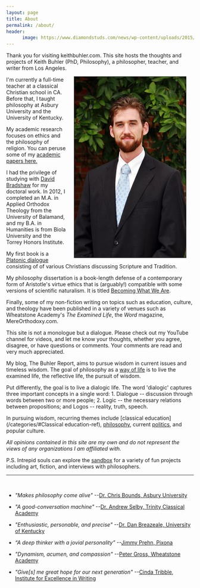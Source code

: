 ```yaml
---
layout: page
title: About 
permalink: /about/
header:
      image: https://www.diamondstuds.com/news/wp-content/uploads/2015/06/UDR_3.0_LosAngeles.jpg
--- 
```



Thank you for visiting keithbuhler.com. This site hosts the thoughts and projects of Keith Buhler (PhD, Philosophy), a philosopher, teacher, and writer from Los Angeles. 

<img src="/images/keithbuhler-golden.jpg" align="right" hspace="20" border="1px">

I'm currently a full-time teacher at a classical Christian school in CA. Before that, I taught philosophy at Asbury University and the University of Kentucky. 

My academic research focuses on ethics and the philosophy of religion. You can peruse some of my [academic papers here.](https://trinityclassicalacademy.academia.edu/KeithBuhler) 

I had the privilege of studying with [David Bradshaw](https://uky.academia.edu/DBradshaw) for my doctoral work. In 2012, I completed an M.A. in Applied Orthodox Theology from the University of Balamand, and my B.A. in Humanities is from Biola University and the Torrey Honors Institute.  

My first book is a [Platonic dialogue](http://bitly.com/ScriptureOrTradition) consisting of of various Christians discussing Scripture and Tradition. 

My philosophy dissertation is a book-length defense of a contemporary form of Aristotle's virtue ethics that is (arguably!) compatible with some versions of scientific naturalism. It is titled [Becoming What We Are](/phd). 

Finally, some of my non-fiction writing on topics such as education, culture, and theology have been published in a variety of venues such as Wheatstone Academy's *The Examined Life*, the *Word* magazine, MereOrthodoxy.com.

This site is not a monologue but a dialogue.  Please check out my YouTube channel for videos, and let me know your thoughts, whether you agree, disagree, or have questions or comments.  Your comments are read and very much appreciated. 


My blog, The Buhler Report, aims to pursue wisdom in current issues and timeless wisdom. The goal of philosophy as a [way of life](https://amzn.to/2vjDyuJ) is to live the examined life, the reflective life, the pursuit of wisdom. 

Put differently, the goal is to live a dialogic life. The word 'dialogic' captures three important concepts in a single word: 1. Dialogue -- discussion through words between two or more people; 2. Logic -- the necessary relations between propositions; and Logos -- reality, truth, speech. 

In pursuing wisdom, recurring themes include  [classical education](/categories/#Classical education-ref), [philosophy](/categories/#Philosophy-ref), current [politics](/categories/#Politics-ref), and popular culture.



*All opinions contained in this site are my own and do not represent the views of any organizations I am affiliated with.*


P.S. Intrepid souls can explore the [sandbox](/sandbox/) for a variety of fun projects including art, fiction, and interviews with philosophers. 

----- 

<br> 

* *"Makes philosophy come alive"*  --[Dr. Chris Bounds, Asbury University](https://www.asbury.edu/academics/departments/christian-studies-philosophy/faculty-staff/chris-bounds)

* *"A good-conversation machine"* --[Dr. Andrew Selby, Trinity Classical Academy](https://baylor.academia.edu/AndrewSelby)

* *"Enthusiastic, personable, and precise"* --[Dr. Dan Breazeale, University of Kentucky](https://philosophy.as.uky.edu/users/breazeal)

* *“A deep thinker with a jovial personality”* --[Jimmy Prehn, Pixona](https://www.linkedin.com/in/jrprehn/)

*  *"Dynamism, acumen, and compassion"*   --[Peter Gross, Wheatstone Academy](http://www.wheatstoneministries.com/people/)

* *"Give[s] me great hope for our next generation"* --[Cinda Tribble, Institute for Excellence in Writing](http://iew.com/cinda-tribble)



<br>

<!---

* "Makes philosophy come alive"  --[Dr. Chris Bounds, Asbury University](https://www.asbury.edu/academics/departments/christian-studies-philosophy/faculty-staff/chris-bounds)

* "A good-conversation machine" --[Dr. Andrew Selby, Trinity Classical Academy](https://baylor.academia.edu/AndrewSelby)

* "Enthusiastic, personable, and precise" --[Dr. Dan Breazeale, University of Kentucky](https://philosophy.as.uky.edu/users/breazeal)

* “A deep thinker with a jovial personality” --[Jimmy Prehn, Pixona](https://www.linkedin.com/in/jrprehn/)

*  "Dynamism, acumen, and compassion"   --[Peter Gross, Wheatstone Academy](http://www.wheatstoneministries.com/people/)

* "Give[s] me great hope for our next generation" --[Cinda Tribble, Institute for Excellence in Writing](http://iew.com/cinda-tribble)

--------

<img src="/images/keithbuhler-golden.jpg" align="right" hspace="20" border="1px">

Keith Buhler ([Ph.D.](/phd) University of Kentucky) is a philosopher, classical teacher, and writer based out of Los Angeles. 

He currently holds teaches History, Greek Language, and Bible at a classical school in CA. Before that, he was a philosophy instructor at Asbury University and post-doc at the University of Kentucky. 

He has written two books: the first was a self-published [Platonic dialogue](http://bitly.com/ScriptureOrTradition) about Scripture and Tradition. The second, a philosophy dissertation in contemporary analytic virtue ethics titled [Becoming What We Are](/phd). His non-fiction writings on classical education have been published in Wheatstone Academy's *The Examined Life*, the *Word* magazine, MereOrthodoxy.com among others. 

He completed a   also holds an M.A. in Orthodox Theology from the University of Balamand and a B.A. in Humanities from Biola University.  

Buhler aims to invite everyone to pursue wisdom through humility. He uses dialog to ask hard questions about Great Books, history, and life itself, including high culture and pop culture. 

-->